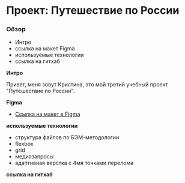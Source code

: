 # Проект: Путешествие по России

### Обзор
* Интро
* ссылка на макет Figma
* используемые технологии
* ссылка на гитхаб

**Интро**

Привет, меня зовут Кристина, это мой третий учебный проект "Путешествие по России".

**Figma**

* [Ссылка на макет в Figma](https://www.figma.com/file/5S2WSbEFL6awjVWJ0NWL8Q/Sprint-3_-Russia-_-desktop-mobile?node-id=28503%3A0)

**используемые технологии**
* структура файлов по БЭМ-методологии
* flexbox 
* grid
* медиазапросы 
* адаптивная верстка с 4мя точками перелома

**ссылка на гитхаб**




